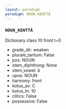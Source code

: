 ```yaml
---
layout: paradigm
paradigm: NOUN_KENTTÄ
---
```

### ` NOUN_KENTTÄ `

Dictionary class 10 front t~0
* grade_dir: weaken
* plurale_tantum: False
* pos: NOUN
* stem_diphthong: None
* stem_vowel: ä
* upos: NOUN
* harmony: front
* kotus_av: C
* kotus_tn: 10
* clitics: False
* possessive: False
